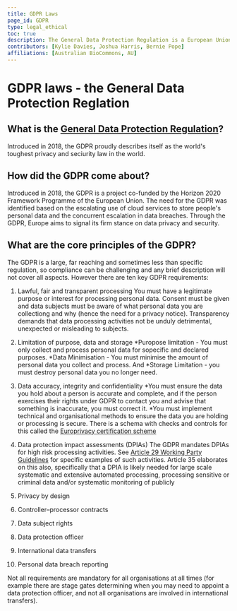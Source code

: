 ```yaml
---
title: GDPR Laws
page_id: GDPR
type: legal_ethical
toc: true
description: The General Data Protection Regulation is a European Union regulation on information privacy in the European Union and the European Economic Area. The GDPR is an important component of EU privacy law and human rights law and impacts data collection and distribution technology design worldwide, for any entities working with European people, entities and their data.
contributors: [Kylie Davies, Joshua Harris, Bernie Pope]
affiliations: [Australian BioCommons, AU]
---
```


# GDPR laws - the General Data Protection Reglation

## What is the [General Data Protection Regulation](https://gdpr.eu/tag/gdpr/)?

Introduced in 2018, the GDPR proudly describes itself as the world's toughest privacy and seciurity law in the world.

## How did the GDPR come about?

Introduced in 2018, the GDPR is a project co-funded by the Horizon 2020 Framework Programme of the European Union. The need for the GDPR was identified based on the escalating use of cloud services to store people's personal data and the concurrent escalation in data breaches. Through the GDPR, Europe aims to signal its firm stance on data privacy and security.

## What are the core principles of the GDPR?

The GDPR is a large, far reaching and sometimes less than specific regulation, so compliance can be challenging and any brief description will not cover all aspects.
However there are ten key GDPR requirements:

1. Lawful, fair and transparent processing
 You must have a legitimate purpose or interest for processing personal data. Consent must be given and data subjects must be aware of what personal data you are collectiong and why (hence the need for a privacy notice). Transparency demands that data processing activities not be unduly detrimental, unexpected or misleading to subjects.
   
2. Limitation of purpose, data and storage
*Puropose limitation - You must only collect and process personal data for sopecific and declared purposes.
*Data Minimisation - You must minimise the amount of personal data you collect and process.
And
*Storage Limitation - you must destroy personal data you no longer need.
3. Data accuracy, integrity and confidentiality
*You must ensure the data you hold about a person is accurate and complete, and if the person exercises their rights under GDPR to contact you and advise that something is inaccurate, you must correct it.
*You must implement technical and organisational methods to ensure the data you are holding or processing is secure. There is a schema with checks and controls for this called the [Europrivacy certification scheme](https://www.europrivacy.org/)
4. Data protection impact assessments (DPIAs)
The GDPR mandates DPIAs for high risk processing activities. See [Article 29 Working Party Guidelines](https://ec.europa.eu/newsroom/article29/items/611236) for specific examples of such activities. Article 35 elaborates on this also, specifically that a DPIA is likely needed for large scale systematic and extensive automated processing, processing sensitive or criminal data and/or systematic monitoring of publicly 
7. Privacy by design
8. Controller–processor contracts
9. Data subject rights
10. Data protection officer
11. International data transfers
12. Personal data breach reporting

Not all requirements are mandatory for all organisations at all times (for example there are stage gates determining when you may need to appoint a data protection officer, and not all organisations are involved in international transfers).

